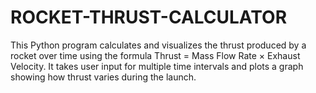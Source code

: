 # ROCKET-THRUST-CALCULATOR
This Python program calculates and visualizes the thrust produced by a rocket over time using the formula Thrust = Mass Flow Rate × Exhaust Velocity. It takes user input for multiple time intervals and plots a graph showing how thrust varies during the launch.
